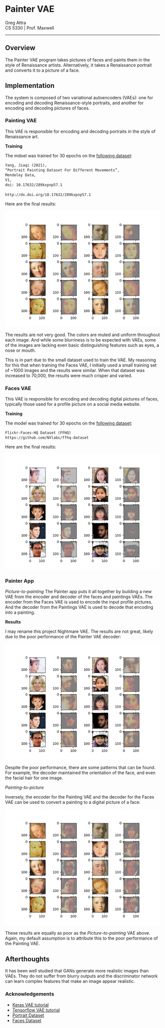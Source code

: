 # Painter VAE

Greg Attra <br>
CS 5330 | Prof. Maxwell

----

## Overview

The Painter VAE program takes pictures of faces and paints them in the style of
Renaissance artists. Alternatively, it takes a Renaissance portrait and converts it
to a picture of a face.

## Implementation

The system is composed of two variational autoencoders (VAEs): one for encoding and decoding
Renaissance-style portraits, and another for encoding and decoding pictures of faces.

### Painting VAE

This VAE is responsible for encoding and decoding portraits in the style of Renaissance art. 

**Training**

The mdoel was trained for 30 epochs on the [following dataset](https://data.mendeley.com/datasets/289kxpnp57/1):
```
Yang, Jiaqi (2021),
“Portrait Painting Dataset For Different Movements”,
Mendeley Data,
V1,
doi: 10.17632/289kxpnp57.1

http://dx.doi.org/10.17632/289kxpnp57.1
```

Here are the final results:

![painting_vae_results](images/training/paintings_image_at_epoch_30.png)

The results are not very good. The colors are muted and uniform throughout each image. And
while some blurriness is to be expected with VAEs, some of the images are lacking even
basic distinguishing features such as eyes, a nose or mouth.

This is in part due to the small dataset used to train the VAE. My reasoning for this that
when training the Faces VAE, I initially used a small training set of ~1000 images and
the results were similar. When that dataset was increased to 70,000, the results were
much crisper and varied.

### Faces VAE

This VAE is responsible for encoding and decoding digital pictures of faces, typically
those used for a profile picture on a social media website.

**Training**

The model was trained for 30 epochs on the [following dataset](https://github.com/NVlabs/ffhq-dataset):
```
Flickr-Faces-HQ Dataset (FFHQ)
https://github.com/NVlabs/ffhq-dataset
```

Here are the final results:

![faces_vae_results](images/training/thumbnails_image_at_epoch_12.png)

### Painter App

*Picture-to-painting*
The Painter app puts it all together by building a new VAE from the encoder and decoder
of the faces and paintings VAEs. The encoder from the Faces VAE is used to encode the input
profile pictures. And the decoder from the Paintings VAE is used to decode that encoding
into a painting.

**Results**

I may rename this project Nightmare VAE. The results are not great, likely due to the poor performance of the Painter VAE decoder:

![painter_results](images/paintings/vae_thumbnail_samples_image_at_epoch_0.png)

Despite the poor performance, there are some patterns that can be found. For example, the decoder
maintained the orientation of the face, and even the facial hair for one image.

*Painting-to-picture*

Inversely, the encoder for the Painting VAE and the decoder for the Faces VAE can be used
to convert a painting to a digital picture of a face:

![faces_results](images/paintings/vae_painting_samples_image_at_epoch_0.png)

These results are equally as poor as the *Picture-to-painting* VAE above. Again, my
default assumption is to attribute this to the poor performance of the Painting VAE.

## Afterthoughts

It has been well studied that GANs generate more realistic images than VAEs. They do not
suffer from blurry outputs and the discriminator network can learn complex features that make
an image appear realistic.

### Acknowledgements
* [Keras VAE tutorial](https://keras.io/examples/generative/vae/)
* [Tensorflow VAE tutorial](https://www.tensorflow.org/tutorials/generative/cvae)
* [Portrait Dataset](https://data.mendeley.com/datasets/289kxpnp57/1)
* [Faces Dataset](https://github.com/NVlabs/ffhq-dataset)
